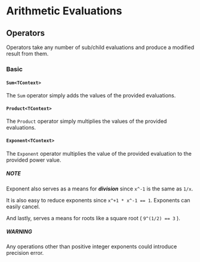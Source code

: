 # Arithmetic Evaluations

## Operators

Operators take any number of sub/child evaluations and produce a modified result from them.

### Basic

#### ```Sum<TContext>```

The ```Sum``` operator simply adds the values of the provided evaluations.

#### ```Product<TContext>```

The ```Product``` operator simply multiplies the values of the provided evaluations.

#### ```Exponent<TContext>```

The ```Exponent``` operator multiplies the value of the provided evaluation to the provided power value.

##### NOTE

Exponent also serves as a means for ***division*** since ```x^-1``` is the same as ```1/x```.

It is also easy to reduce exponents since ```x^+1 * x^-1 == 1```.  Exponents can easily cancel.

And lastly, serves a means for roots like a square root ( ```9^(1/2) == 3``` ).

##### WARNING

Any operations other than positive integer exponents could introduce precision error.
